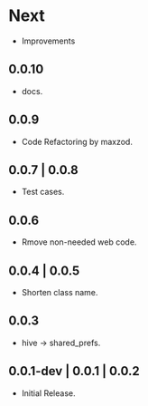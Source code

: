 # Next

* Improvements

## 0.0.10

* docs.

## 0.0.9

* Code Refactoring by maxzod.

## 0.0.7 | 0.0.8

* Test cases.

## 0.0.6

* Rmove non-needed web code.

## 0.0.4 | 0.0.5

* Shorten class name.

## 0.0.3

* hive -> shared_prefs.

## 0.0.1-dev | 0.0.1 | 0.0.2

* Initial Release.
